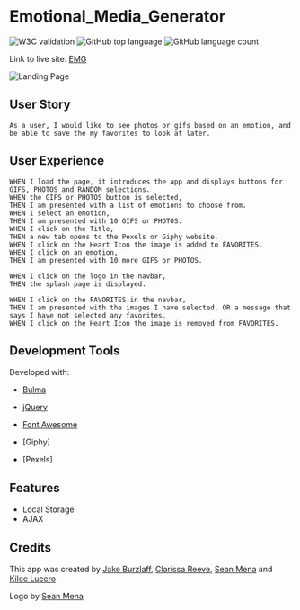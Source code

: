# Emotional_Media_Generator

![W3C validation](https://img.shields.io/w3c-validation/default?targetUrl=https%3A%2F%2Fclarissareeve.github.io%2FEmotional_Media_Generator%2F)
![GitHub top language](https://img.shields.io/github/languages/top/clarissareeve/Emotional_Media_Generator)
![GitHub language count](https://img.shields.io/github/languages/count/clarissareeve/Emotional_Media_Generator)

Link to live site: [EMG](https://clarissareeve.github.io/Emotional_Media_Generator/)
<!-- add png of landing page -->
![Landing Page]()

## User Story

```
As a user, I would like to see photos or gifs based on an emotion, and be able to save the my favorites to look at later.
```

## User Experience

```
WHEN I load the page, it introduces the app and displays buttons for GIFS, PHOTOS and RANDOM selections.
WHEN the GIFS or PHOTOS button is selected,
THEN I am presented with a list of emotions to choose from.
WHEN I select an emotion,
THEN I am presented with 10 GIFS or PHOTOS.
WHEN I click on the Title,
THEN a new tab opens to the Pexels or Giphy website.
WHEN I click on the Heart Icon the image is added to FAVORITES.
WHEN I click on an emotion,
THEN I am presented with 10 more GIFS or PHOTOS.

WHEN I click on the logo in the navbar,
THEN the splash page is displayed.

WHEN I click on the FAVORITES in the navbar,
THEN I am presented with the images I have selected, OR a message that says I have not selected any favorites.
WHEN I click on the Heart Icon the image is removed from FAVORITES.
```

## Development Tools

Developed with:
* [Bulma](https://bulma.io/)
* [jQuery](https://jquery.com/)
* [Font Awesome](https://fontawesome.com/)

* [Giphy]
* [Pexels]



## Features

* Local Storage
* AJAX


## Credits

This app was created by [Jake Burzlaff](https://github.com/jburz), [Clarissa Reeve](https://github.com/clarissareeve), [Sean Mena](https://github.com/seanmena) and [Kilee Lucero](https://github.com/kileelucero)

Logo by [Sean Mena](https://github.com/seanmena)